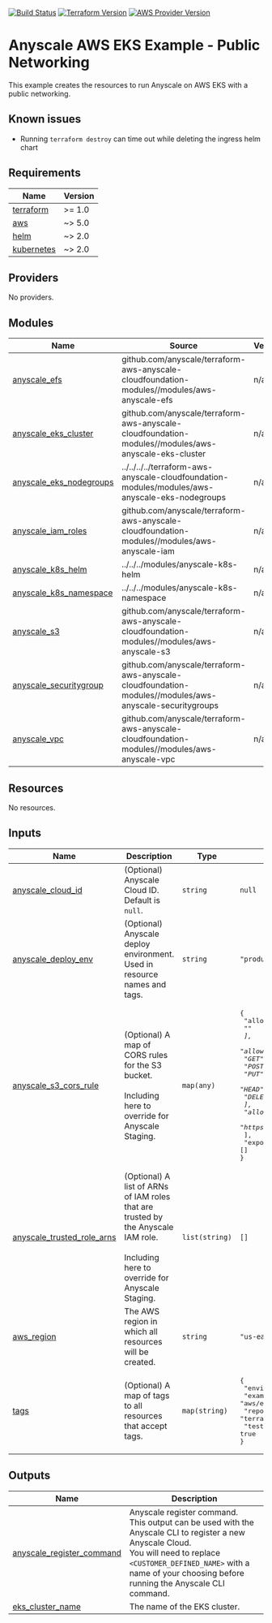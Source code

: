 [![Build Status][badge-build]][build-status]
[![Terraform Version][badge-terraform]](https://github.com/hashicorp/terraform/releases)
[![AWS Provider Version][badge-tf-aws]](https://github.com/terraform-providers/terraform-provider-aws/releases)

# Anyscale AWS EKS Example - Public Networking
This example creates the resources to run Anyscale on AWS EKS with a public networking.

## Known issues

- Running `terraform destroy` can time out while deleting the ingress helm chart

<!-- BEGINNING OF PRE-COMMIT-TERRAFORM DOCS HOOK -->
## Requirements

| Name | Version |
|------|---------|
| <a name="requirement_terraform"></a> [terraform](#requirement\_terraform) | >= 1.0 |
| <a name="requirement_aws"></a> [aws](#requirement\_aws) | ~> 5.0 |
| <a name="requirement_helm"></a> [helm](#requirement\_helm) | ~> 2.0 |
| <a name="requirement_kubernetes"></a> [kubernetes](#requirement\_kubernetes) | ~> 2.0 |

## Providers

No providers.

## Modules

| Name | Source | Version |
|------|--------|---------|
| <a name="module_anyscale_efs"></a> [anyscale\_efs](#module\_anyscale\_efs) | github.com/anyscale/terraform-aws-anyscale-cloudfoundation-modules//modules/aws-anyscale-efs | n/a |
| <a name="module_anyscale_eks_cluster"></a> [anyscale\_eks\_cluster](#module\_anyscale\_eks\_cluster) | github.com/anyscale/terraform-aws-anyscale-cloudfoundation-modules//modules/aws-anyscale-eks-cluster | n/a |
| <a name="module_anyscale_eks_nodegroups"></a> [anyscale\_eks\_nodegroups](#module\_anyscale\_eks\_nodegroups) | ../../../../terraform-aws-anyscale-cloudfoundation-modules/modules/aws-anyscale-eks-nodegroups | n/a |
| <a name="module_anyscale_iam_roles"></a> [anyscale\_iam\_roles](#module\_anyscale\_iam\_roles) | github.com/anyscale/terraform-aws-anyscale-cloudfoundation-modules//modules/aws-anyscale-iam | n/a |
| <a name="module_anyscale_k8s_helm"></a> [anyscale\_k8s\_helm](#module\_anyscale\_k8s\_helm) | ../../../modules/anyscale-k8s-helm | n/a |
| <a name="module_anyscale_k8s_namespace"></a> [anyscale\_k8s\_namespace](#module\_anyscale\_k8s\_namespace) | ../../../modules/anyscale-k8s-namespace | n/a |
| <a name="module_anyscale_s3"></a> [anyscale\_s3](#module\_anyscale\_s3) | github.com/anyscale/terraform-aws-anyscale-cloudfoundation-modules//modules/aws-anyscale-s3 | n/a |
| <a name="module_anyscale_securitygroup"></a> [anyscale\_securitygroup](#module\_anyscale\_securitygroup) | github.com/anyscale/terraform-aws-anyscale-cloudfoundation-modules//modules/aws-anyscale-securitygroups | n/a |
| <a name="module_anyscale_vpc"></a> [anyscale\_vpc](#module\_anyscale\_vpc) | github.com/anyscale/terraform-aws-anyscale-cloudfoundation-modules//modules/aws-anyscale-vpc | n/a |

## Resources

No resources.

## Inputs

| Name | Description | Type | Default | Required |
|------|-------------|------|---------|:--------:|
| <a name="input_anyscale_cloud_id"></a> [anyscale\_cloud\_id](#input\_anyscale\_cloud\_id) | (Optional) Anyscale Cloud ID. Default is `null`. | `string` | `null` | no |
| <a name="input_anyscale_deploy_env"></a> [anyscale\_deploy\_env](#input\_anyscale\_deploy\_env) | (Optional) Anyscale deploy environment. Used in resource names and tags. | `string` | `"production"` | no |
| <a name="input_anyscale_s3_cors_rule"></a> [anyscale\_s3\_cors\_rule](#input\_anyscale\_s3\_cors\_rule) | (Optional) A map of CORS rules for the S3 bucket.<br/><br/>Including here to override for Anyscale Staging. | `map(any)` | <pre>{<br/>  "allowed_headers": [<br/>    "*"<br/>  ],<br/>  "allowed_methods": [<br/>    "GET",<br/>    "POST",<br/>    "PUT",<br/>    "HEAD",<br/>    "DELETE"<br/>  ],<br/>  "allowed_origins": [<br/>    "https://*.anyscale.com"<br/>  ],<br/>  "expose_headers": []<br/>}</pre> | no |
| <a name="input_anyscale_trusted_role_arns"></a> [anyscale\_trusted\_role\_arns](#input\_anyscale\_trusted\_role\_arns) | (Optional) A list of ARNs of IAM roles that are trusted by the Anyscale IAM role.<br/><br/>Including here to override for Anyscale Staging. | `list(string)` | `[]` | no |
| <a name="input_aws_region"></a> [aws\_region](#input\_aws\_region) | The AWS region in which all resources will be created. | `string` | `"us-east-2"` | no |
| <a name="input_tags"></a> [tags](#input\_tags) | (Optional) A map of tags to all resources that accept tags. | `map(string)` | <pre>{<br/>  "environment": "example",<br/>  "example": "aws/eks-public",<br/>  "repo": "terraform-kubernetes-anyscale-foundation-modules",<br/>  "test": true<br/>}</pre> | no |

## Outputs

| Name | Description |
|------|-------------|
| <a name="output_anyscale_register_command"></a> [anyscale\_register\_command](#output\_anyscale\_register\_command) | Anyscale register command.<br/>This output can be used with the Anyscale CLI to register a new Anyscale Cloud.<br/>You will need to replace `<CUSTOMER_DEFINED_NAME>` with a name of your choosing before running the Anyscale CLI command. |
| <a name="output_eks_cluster_name"></a> [eks\_cluster\_name](#output\_eks\_cluster\_name) | The name of the EKS cluster. |
<!-- END OF PRE-COMMIT-TERRAFORM DOCS HOOK -->

<!-- References -->
[Terraform]: https://www.terraform.io
[Issues]: https://github.com/anyscale/sa-sandbox-terraform/issues
[badge-build]: https://github.com/anyscale/sa-sandbox-terraform/workflows/CI/CD%20Pipeline/badge.svg
[badge-terraform]: https://img.shields.io/badge/terraform-1.x%20-623CE4.svg?logo=terraform
[badge-tf-aws]: https://img.shields.io/badge/AWS-5.+-F8991D.svg?logo=terraform
[build-status]: https://github.com/anyscale/sa-sandbox-terraform/actions
